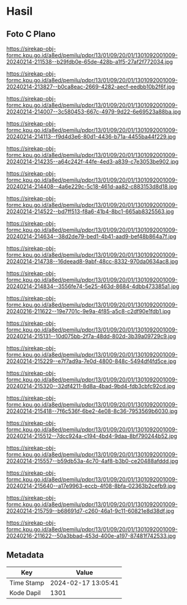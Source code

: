 # Hasil

## Foto C Plano

https://sirekap-obj-formc.kpu.go.id/a8ed/pemilu/pdpr/13/01/09/20/01/1301092001009-20240214-211538--b29fdb0e-65de-428b-a1f5-27af2f772034.jpg

https://sirekap-obj-formc.kpu.go.id/a8ed/pemilu/pdpr/13/01/09/20/01/1301092001009-20240214-213827--b0ca8eac-2669-4282-aecf-eedbb10b2f6f.jpg

https://sirekap-obj-formc.kpu.go.id/a8ed/pemilu/pdpr/13/01/09/20/01/1301092001009-20240214-214007--3c580453-667c-4979-9d22-6e69523a88ba.jpg

https://sirekap-obj-formc.kpu.go.id/a8ed/pemilu/pdpr/13/01/09/20/01/1301092001009-20240214-214113--f9d4d3e6-80d1-4436-b71a-4455ba44f229.jpg

https://sirekap-obj-formc.kpu.go.id/a8ed/pemilu/pdpr/13/01/09/20/01/1301092001009-20240214-214235--a64c242f-44fe-4ed3-a839-c7e3053be902.jpg

https://sirekap-obj-formc.kpu.go.id/a8ed/pemilu/pdpr/13/01/09/20/01/1301092001009-20240214-214408--4a6e229c-5c18-461d-aa82-c883153d8d18.jpg

https://sirekap-obj-formc.kpu.go.id/a8ed/pemilu/pdpr/13/01/09/20/01/1301092001009-20240214-214522--bd7ff513-f8a6-41b4-8bc1-665ab8325563.jpg

https://sirekap-obj-formc.kpu.go.id/a8ed/pemilu/pdpr/13/01/09/20/01/1301092001009-20240214-214634--38d2de79-bed1-4b41-aad9-bef48b864a7f.jpg

https://sirekap-obj-formc.kpu.go.id/a8ed/pemilu/pdpr/13/01/09/20/01/1301092001009-20240214-214738--16deead8-9abf-48cc-8332-970da0634ac8.jpg

https://sirekap-obj-formc.kpu.go.id/a8ed/pemilu/pdpr/13/01/09/20/01/1301092001009-20240214-214834--3556fe74-5e25-463d-8684-4dbb473385a1.jpg

https://sirekap-obj-formc.kpu.go.id/a8ed/pemilu/pdpr/13/01/09/20/01/1301092001009-20240216-211622--19e7701c-9e9a-4f85-a5c8-c2df90e1fdb1.jpg

https://sirekap-obj-formc.kpu.go.id/a8ed/pemilu/pdpr/13/01/09/20/01/1301092001009-20240214-215131--10d075bb-2f7a-48dd-802d-3b39a09729c9.jpg

https://sirekap-obj-formc.kpu.go.id/a8ed/pemilu/pdpr/13/01/09/20/01/1301092001009-20240214-215229--e7f7ad9a-7e0d-4800-848c-5494df4fd5ce.jpg

https://sirekap-obj-formc.kpu.go.id/a8ed/pemilu/pdpr/13/01/09/20/01/1301092001009-20240214-215320--32df4211-8d8a-4bad-9bd4-fdb3cbfc92cd.jpg

https://sirekap-obj-formc.kpu.go.id/a8ed/pemilu/pdpr/13/01/09/20/01/1301092001009-20240214-215418--7f6c536f-6be2-4e08-8c36-7953569b6030.jpg

https://sirekap-obj-formc.kpu.go.id/a8ed/pemilu/pdpr/13/01/09/20/01/1301092001009-20240214-215512--7dcc924a-c194-4bd4-9daa-8bf790244b52.jpg

https://sirekap-obj-formc.kpu.go.id/a8ed/pemilu/pdpr/13/01/09/20/01/1301092001009-20240214-215557--b59db53a-4c70-4af8-b3b0-ce20488afddd.jpg

https://sirekap-obj-formc.kpu.go.id/a8ed/pemilu/pdpr/13/01/09/20/01/1301092001009-20240214-215640--a17e9963-eccb-4f08-8bfa-02363b2cefb9.jpg

https://sirekap-obj-formc.kpu.go.id/a8ed/pemilu/pdpr/13/01/09/20/01/1301092001009-20240214-215759--b68691d7-c260-46a1-9c11-60821e8d38df.jpg

https://sirekap-obj-formc.kpu.go.id/a8ed/pemilu/pdpr/13/01/09/20/01/1301092001009-20240216-211622--50a3bbad-453d-400e-a197-87481f742533.jpg


## Metadata

| Key        | Value               |
| ---------- | ------------------- |
| Time Stamp | 2024-02-17 13:05:41 |
| Kode Dapil | 1301                |



